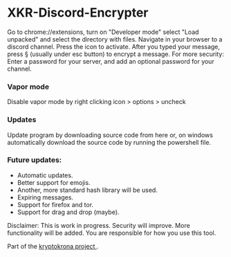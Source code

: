 # XKR-Discord-Encrypter

Go to chrome://extensions, turn on "Developer mode" select "Load unpacked" and select the directory with files. Navigate in your browser to a discord channel. Press the icon to activate. After you typed your message, press § (usually under esc button) to encrypt a message. 
For more security: Enter a password for your server, and add an optional password for your channel. 

<h3> Vapor mode </h3>
Disable vapor mode by right clicking icon > options > uncheck

<h3> Updates </h3>
Update program by downloading source code from here or, on windows automatically download the source code by running the powershell file.

<h3> Future updates:</h3>
<ul> 
<li>Automatic updates.</li>
<li>Better support for emojis.</li>
<li>Another, more standard hash library will be used.</li>
<li>Expiring messages. </li>
<li>Support for firefox and tor. </li>
<li>Support for drag and drop (maybe).</li>
</ul>

Disclaimer: This is work in progress. Security will improve. More functionality will be added. You are responsible for how you use this tool.

Part of the <a href="https://kryptokrona.se"> kryptokrona project </a>.
